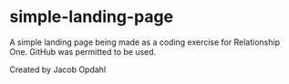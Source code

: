 # simple-landing-page
A simple landing page being made as a coding exercise for Relationship One. GitHub was permitted to be used.

Created by Jacob Opdahl
